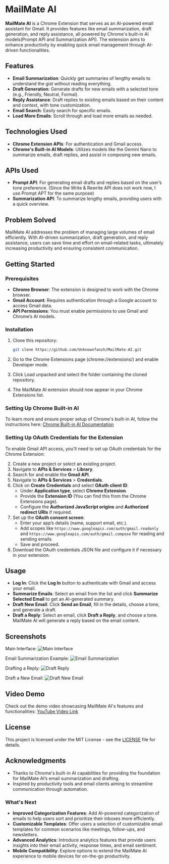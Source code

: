 # MailMate AI

**MailMate AI** is a Chrome Extension that serves as an AI-powered email assistant for Gmail. It provides features like email summarization, draft generation, and reply assistance, all powered by Chrome's built-in AI models(Prompt API and Summarization API). The extension aims to enhance productivity by enabling quick email management through AI-driven functionalities.

## Features

- **Email Summarization**: Quickly get summaries of lengthy emails to understand the gist without reading everything.
- **Draft Generation**: Generate drafts for new emails with a selected tone (e.g., Friendly, Neutral, Formal).
- **Reply Assistance**: Draft replies to existing emails based on their content and context, with tone customization.
- **Email Search**: Easily search for specific emails.
- **Load More Emails**: Scroll through and load more emails as needed.

## Technologies Used

- **Chrome Extension APIs**: For authentication and Gmail access.
- **Chrome's Built-in AI Models**: Utilizes models like the Gemini Nano to summarize emails, draft replies, and assist in composing new emails.

## APIs Used

- **Prompt API**: For generating email drafts and replies based on the user’s tone preference. (Since the Write & Rewrite API does not work now, I use Prompt APT for the same purpose)
- **Summarization API**: To summarize lengthy emails, providing users with a quick overview.

## Problem Solved

MailMate AI addresses the problem of managing large volumes of email efficiently. With AI-driven summarization, draft generation, and reply assistance, users can save time and effort on email-related tasks, ultimately increasing productivity and ensuring consistent communication.

## Getting Started

### Prerequisites

- **Chrome Browser**: The extension is designed to work with the Chrome browser.
- **Gmail Account**: Requires authentication through a Google account to access Gmail data.
- **API Permissions**: You must enable permissions to use Gmail and Chrome’s AI models.

### Installation

1. Clone this repository:
   ```bash
   git clone https://github.com/Unknownfanzh/MailMate-AI.git
   ```
2. Go to the Chrome Extensions page (chrome://extensions/) and enable Developer mode.

3. Click Load unpacked and select the folder containing the cloned repository.

4. The MailMate AI extension should now appear in your Chrome Extensions list.

### Setting Up Chrome Built-in AI
To learn more and ensure proper setup of Chrome's built-in AI, follow the instructions here: [Chrome Built-in AI Documentation](https://developer.chrome.com/docs/ai/built-in)

### Setting Up OAuth Credentials for the Extension
To enable Gmail API access, you'll need to set up OAuth credentials for the Chrome Extension:

2. Create a new project or select an existing project.
3. Navigate to **APIs & Services** > **Library**.
4. Search for and enable the **Gmail API**.
5. Navigate to **APIs & Services** > **Credentials**.
6. Click on **Create Credentials** and select **OAuth client ID**.
   - Under **Application type**, select **Chrome Extension**.
   - Provide the **Extension ID** (You can find this from the Chrome Extensions page).
   - Configure the **Authorized JavaScript origins** and **Authorized redirect URIs** if required.
7. Set up the **OAuth consent screen**:
   - Enter your app’s details (name, support email, etc.).
   - Add scopes like `https://www.googleapis.com/auth/gmail.readonly` and `https://www.googleapis.com/auth/gmail.compose` for reading and sending emails.
   - Save and proceed.
8. Download the OAuth credentials JSON file and configure it if necessary in your extension.

## Usage

- **Log In**: Click the **Log In** button to authenticate with Gmail and access your email.
- **Summarize Emails**: Select an email from the list and click **Summarize Selected Email** to get an AI-generated summary.
- **Draft New Email**: Click **Send an Email**, fill in the details, choose a tone, and generate a draft.
- **Draft a Reply**: Select an email, click **Draft a Reply**, and choose a tone. MailMate AI will generate a reply based on the email content.

## Screenshots

Main Interface:
![Main Interface](images/main-interface.png)

Email Summarization Example:
![Email Summarization](images/email-summarization.png)

Drafting a Reply:
![Draft Reply](images/draft-reply.png)

Draft a New Email:
![Draft New Email](images/draft-new-email.png)

## Video Demo

Check out the demo video showcasing MailMate AI's features and functionalities: [YouTube Video Link](https://www.youtube.com/)


## License

This project is licensed under the MIT License - see the [LICENSE](LICENSE) file for details.

## Acknowledgments

- Thanks to Chrome's built-in AI capabilities for providing the foundation for MailMate AI’s email summarization and drafting.
- Inspired by productivity tools and email clients aiming to streamline communication through automation.

### What's Next

- **Improved Categorization Features**: Add AI-powered categorization of emails to help users sort and prioritize their inboxes more efficiently.
- **Customizable Templates**: Offer users a selection of customizable email templates for common scenarios like meetings, follow-ups, and newsletters.
- **Advanced Analytics**: Introduce analytics features that provide users insights into their email activity, response times, and email sentiment.
- **Mobile Compatibility**: Explore options to extend the MailMate AI experience to mobile devices for on-the-go productivity.